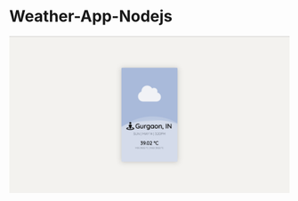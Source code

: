 # Weather-App-Nodejs


![](https://github.com/AryanGandotra/Weather-App-Nodejs/blob/main/Images/Screenshot%202023-05-14%20at%203.20.36%20PM.png)
